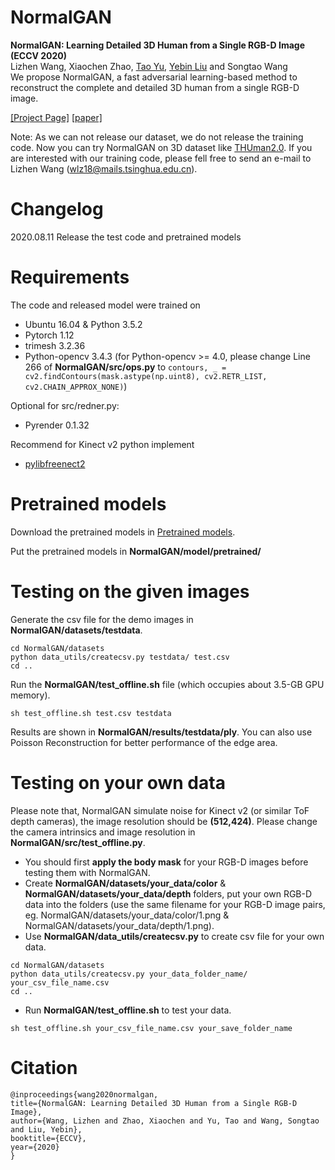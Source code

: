 # NormalGAN
**NormalGAN: Learning Detailed 3D Human from a Single RGB-D Image (ECCV 2020)**<br>
Lizhen Wang, Xiaochen Zhao, [Tao Yu](https://ytrock.com/), [Yebin Liu](http://www.liuyebin.com/) and Songtao Wang<br>
We propose NormalGAN, a fast adversarial learning-based method to reconstruct the complete and detailed 3D human from a single RGB-D image.

[[Project Page]](http://www.liuyebin.com/NormalGan/normalgan.html) [[paper]](https://export.arxiv.org/abs/2007.15340)

Note: As we can not release our dataset, we do not release the training code. Now you can try NormalGAN on 3D dataset like [THUman2.0](https://github.com/ytrock/THuman2.0-Dataset). If you are interested with our training code, please fell free to send an e-mail to Lizhen Wang (wlz18@mails.tsinghua.edu.cn).

# Changelog
2020.08.11 Release the test code and pretrained models

# Requirements
The code and released model were trained on
 * Ubuntu 16.04 & Python 3.5.2
 * Pytorch 1.12
 * trimesh 3.2.36
 * Python-opencv 3.4.3 (for Python-opencv >= 4.0, please change Line 266 of **NormalGAN/src/ops.py** to `contours, _ = cv2.findContours(mask.astype(np.uint8), cv2.RETR_LIST, cv2.CHAIN_APPROX_NONE)`)

Optional for src/redner.py:
 * Pyrender 0.1.32

Recommend for Kinect v2 python implement
 * [pylibfreenect2](https://github.com/r9y9/pylibfreenect2)


# Pretrained models
Download the pretrained models in [Pretrained models](https://drive.google.com/file/d/1EJfDeow-yUcJm85zaKnZ3HsWGXk0Auze/view?usp=sharing).

Put the pretrained models in **NormalGAN/model/pretrained/**

# Testing on the given images
Generate the csv file for the demo images in **NormalGAN/datasets/testdata**. 
```
cd NormalGAN/datasets
python data_utils/createcsv.py testdata/ test.csv
cd ..
```

Run the **NormalGAN/test_offline.sh** file (which occupies about 3.5-GB GPU memory).
```
sh test_offline.sh test.csv testdata
```

Results are shown in **NormalGAN/results/testdata/ply**. You can also use Poisson Reconstruction for better performance of the edge area.

# Testing on your own data
Please note that, NormalGAN simulate noise for Kinect v2 (or similar ToF depth cameras), the image resolution should be **(512,424)**. Please change the camera intrinsics and image resolution in **NormalGAN/src/test_offline.py**.
 * You should first **apply the body mask** for your RGB-D images before testing them with NormalGAN. 
 * Create **NormalGAN/datasets/your_data/color** & **NormalGAN/datasets/your_data/depth** folders, put your own RGB-D data into the folders (use the same filename for your RGB-D image pairs, eg. NormalGAN/datasets/your_data/color/1.png & NormalGAN/datasets/your_data/depth/1.png). 
 * Use **NormalGAN/data_utils/createcsv.py** to create csv file for your own data.
```
cd NormalGAN/datasets
python data_utils/createcsv.py your_data_folder_name/ your_csv_file_name.csv
cd ..
```
 * Run **NormalGAN/test_offline.sh** to test your data.
```
sh test_offline.sh your_csv_file_name.csv your_save_folder_name
```


# Citation
```
@inproceedings{wang2020normalgan,
title={NormalGAN: Learning Detailed 3D Human from a Single RGB-D Image},
author={Wang, Lizhen and Zhao, Xiaochen and Yu, Tao and Wang, Songtao and Liu, Yebin},
booktitle={ECCV},
year={2020}
}
```


